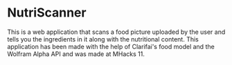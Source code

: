# NutriScanner
This is a web application that scans a food picture uploaded by the user and tells you the ingredients in it along with the nutritional content. 
This application has been made with the help of Clarifai's food model and the Wolfram Alpha API and was made at MHacks 11.
